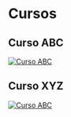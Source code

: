 # Cursos

## Curso ABC

<a href="/curso-ABC.html">

![Curso ABC](https://placehold.co/600x300)

</a>

## Curso XYZ

<a href="/curso-ABC.html">

![Curso ABC](https://placehold.co/600x300)

</a>


